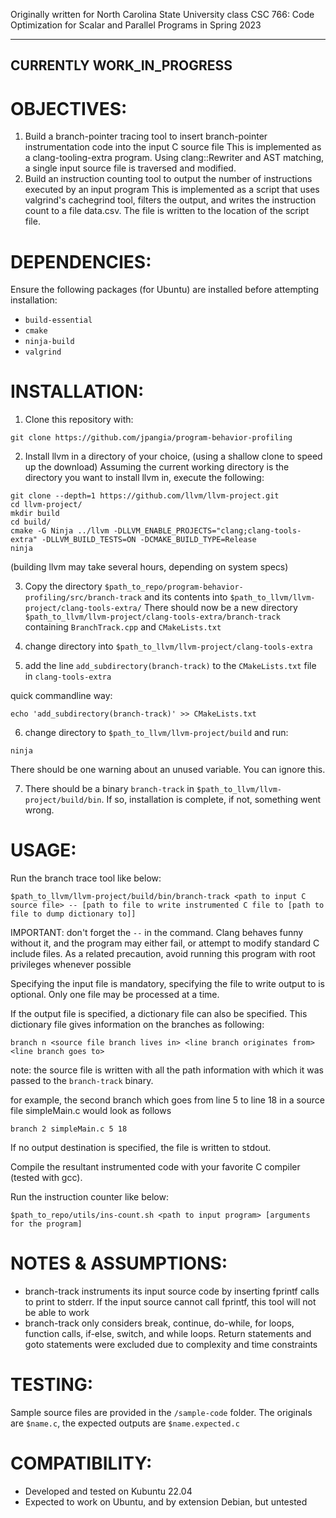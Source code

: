 Originally written for North Carolina State University class CSC 766: Code Optimization for Scalar and Parallel Programs in Spring 2023

--------------------------
CURRENTLY WORK_IN_PROGRESS
--------------------------

# OBJECTIVES:
1. Build a branch-pointer tracing tool to insert branch-pointer instrumentation code into the input C source file
    This is implemented as a clang-tooling-extra program. Using clang::Rewriter and AST matching, a single input source file is traversed 
    and modified. 
2. Build an instruction counting tool to output the number of instructions executed by an input program
    This is implemented as a script that uses valgrind's cachegrind tool, filters the output, and writes the instruction count to a file
    data.csv. The file is written to the location of the script file.

# DEPENDENCIES:
Ensure the following packages (for Ubuntu) are installed before attempting installation:
* `build-essential`
* `cmake`
* `ninja-build`
* `valgrind`

# INSTALLATION:
1. Clone this repository with: 
```console
git clone https://github.com/jpangia/program-behavior-profiling
```

2. Install llvm in a directory of your choice, (using a shallow clone to speed up the download)
Assuming the current working directory is the directory you want to install llvm in, execute the following:
```console
git clone --depth=1 https://github.com/llvm/llvm-project.git
cd llvm-project/
mkdir build
cd build/
cmake -G Ninja ../llvm -DLLVM_ENABLE_PROJECTS="clang;clang-tools-extra" -DLLVM_BUILD_TESTS=ON -DCMAKE_BUILD_TYPE=Release
ninja
```
(building llvm may take several hours, depending on system specs)

3. Copy the directory `$path_to_repo/program-behavior-profiling/src/branch-track` and its contents into `$path_to_llvm/llvm-project/clang-tools-extra/`
    There should now be a new directory `$path_to_llvm/llvm-project/clang-tools-extra/branch-track` containing `BranchTrack.cpp` and `CMakeLists.txt`

4. change directory into `$path_to_llvm/llvm-project/clang-tools-extra`

5. add the line `add_subdirectory(branch-track)` to the `CMakeLists.txt` file in `clang-tools-extra`

quick commandline way:
```console
echo 'add_subdirectory(branch-track)' >> CMakeLists.txt
```

6. change directory to `$path_to_llvm/llvm-project/build` and run:
```console
ninja
```
There should be one warning about an unused variable. You can ignore this.

7. There should be a binary `branch-track` in `$path_to_llvm/llvm-project/build/bin`. If so, installation is complete, if not, something went wrong.

# USAGE:
Run the branch trace tool like below:
```console
$path_to_llvm/llvm-project/build/bin/branch-track <path to input C source file> -- [path to file to write instrumented C file to [path to file to dump dictionary to]]
```
IMPORTANT: don't forget the `--` in the command. Clang behaves funny without it, and the program may either fail, or attempt to modify standard C include files. As a related precaution, avoid running this program with root privileges whenever possible

Specifying the input file is mandatory, specifying the file to write output to is optional. Only one file may be processed at a time.

If the output file is specified, a dictionary file can also be specified. This dictionary file gives information on the branches as following:
```
branch n <source file branch lives in> <line branch originates from> <line branch goes to>
```
note: the source file is written with all the path information with which it was passed to the `branch-track` binary.

for example, the second branch which goes from line 5 to line 18 in a source file simpleMain.c would look as follows
```
branch 2 simpleMain.c 5 18
```

If no output destination is specified, the file is written to stdout.

Compile the resultant instrumented code with your favorite C compiler (tested with gcc).

Run the instruction counter like below:
```console
$path_to_repo/utils/ins-count.sh <path to input program> [arguments for the program]
```

# NOTES & ASSUMPTIONS:
- branch-track instruments its input source code by inserting fprintf calls to print to stderr. If the input source cannot call fprintf, this tool will not be able to work
- branch-track only considers break, continue, do-while, for loops, function calls, if-else, switch, and while loops. Return statements and goto statements were excluded due to complexity and time constraints

# TESTING:
Sample source files are provided in the `/sample-code` folder.
The originals are `$name.c`, the expected outputs are `$name.expected.c`

# COMPATIBILITY:
- Developed and tested on Kubuntu 22.04 
- Expected to work on Ubuntu, and by extension Debian, but untested